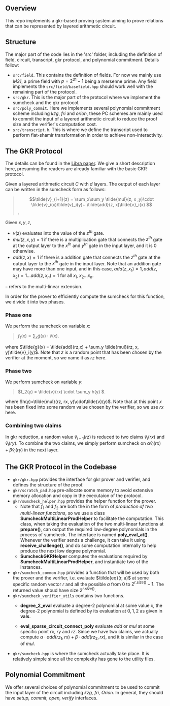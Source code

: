 ## Overview
This repo implements a gkr-based proving system aiming to prove relations that can be represented by layered arithmetic circuit.

## Structure
The major part of the code lies in the 'src' folder, including the definition of field, circuit, transcript, gkr protocol, and polynomial commitment. Details follow:

- `src/field`. This contains the definition of fields. For now we mainly use *M31*, a prime field with $p=2^{31}-1$ being a mersenne prime. Any field implements the `src/field/basefield.hpp` should work well with the remaining part of the protocol.
- `src/gkr`. This is the major part of the protocol where we implement the sumcheck and the gkr protocol. 
- `src/poly_commit`. Here we implements several polynomial commitment scheme including *kzg*, *fri* and *orion*, these PC schemes are mainly used to commit the input of a layered arithmetic circuit to reduce the proof size and the verifier's computation cost.
- `src/transcript.h`. This is where we define the transcript used to perform fiat-shamir transformation in order to achieve non-interactivity.

## The GKR Protocol
The details can be found in the [Libra paper](https://eprint.iacr.org/2019/317.pdf). We give a short description here, presuming the readers are already familiar with the basic GKR protocol. 

Given a layered arithmetic circuit $C$ with $d$ layers. The output of each layer can be written in the sumcheck form as follows:

> $$\tilde{v}_{i+1}(z) = \sum_x\sum_y \tilde{mul}(z, x ,y)\cdot \tilde{v}_i(x)\tilde{v}_i(y)+ 
\tilde{add}(z, x)\tilde{v}_i(x) $$.

Given $x, y, z$, 

- $v(z)$ evaluates into the value of the $z^{th}$ gate. 
- $mul(z, x, y) = 1$ if there is a multiplication gate that connects the $z^{th}$ gate at the output layer to the $x^{th}$ and $y^{th}$ gate in the input layer, and it is 0 otherwise.
- $add(z, x) = 1$ if there is a addition gate that connects the $z^{th}$ gate at the output layer to the $x^{th}$ gate in the input layer. Note that an addition gate may have more than one input, and in this case, $add(z, x_1)=1, add(z, x_2)=1...add(z, x_n)=1$ for all $x_1, x_2...x_n$. 

`~` refers to the multi-linear extension.

In order for the prover to efficiently compute the sumcheck for this function, we divide it into two phases.

### Phase one
We perform the sumcheck on variable $x$:
> $f_1(x) = \sum_x \tilde{g}(x) \cdot \tilde{v}(x)$.

where $\tilde{g}(x) = \tilde{add}(rz,x) + \sum_y \tilde{mul}(rz, x, y)\tilde{v}_i(y)$. Note that $z$ is a random point that has been chosen by the verifier at the moment, so we name it as $rz$ here.

### Phase two
We perform sumcheck on variable $y$:
> $f_2(y) = \tilde{v}(rx) \cdot \sum_y h(y) $. 

where $h(y)=\tilde{mul}(rz, rx, y)\cdot\tilde{v}(y)$. Note that at this point $x$ has been fixed into some random value chosen by the verifier, so we use $rx$ here. 

### Combining two claims
In gkr reduction, a random value $\tilde{v}_{i+1}(rz)$ is reduced to two claims $\tilde{v}_i(rx)$ and $\tilde{v}_i(ry)$. To combine the two claims, we simply perform sumcheck on $\alpha \tilde{v}_i(rx) + \beta \tilde{v}_i(ry)$ in the next layer. 

## The GKR Protocol in the Codebase
- `gkr/gkr.hpp` provides the interface for gkr prover and verifier, and defines the structure of the proof.
- `gkr/scratch_pad.hpp` pre-allocate some memory to avoid extensive memory allocation and copy in the executaion of the protocol. 
- `gkr/sumcheck_helper.hpp` provides the helper function for the prover. 
    - Note that $f_1$ and $f_2$ are both the in the form of *production of two multi-linear functions*, so we use a class **SumcheckMultiLinearProdHelper** to facilitate the computation. This class, when taking the evaluation of the two multi-linear functions at **prepare()**, can output the required low-degree polynomials in the process of sumcheck. The interface is named **poly_eval_at()**. Whenever the verifier sends a challenge, it can take it using **receive_challenge()**, and do some computation internally to help produce the next low degree polynomial.
    - **SumcheckGKRHelper** computes the evaluations required by **SumcheckMultiLinearProdHelper**, and instantiate two of the instances. 
- `gkr/sumcheck_common.hpp` provides a function that will be used by both the prover and the verifier, i.e. evaluate $\tilde{eq}(r, a)$ at some specific random vector $r$ and all the possible $a$ from $0$ to $2^{r.size()} - 1$. The returned value shoud have size $2^{r.size()}$.
- `gkr/sumcheck_verifier_utils` contains two functions. 
    - **degree_2_eval** evaluate a degree-2 polynomial at some value $x$, the degree-2 polynomial is defined by its evaluation at $0, 1, 2$ as given in **vals**. 
    
    - **eval_sparse_circuit_connect_poly** evaluate $add$ or $mul$ at some specific point $rx$, $ry$ and $rz$. Since we have two claims, we actually compute $\alpha\cdot add(rz_1, rx) + \beta\cdot add(rz_2, rx)$, and it is similar in the case of $mul$.
- `gkr/sumcheck.hpp` is where the sumcheck actually take place. It is relatively simple since all the complexity has gone to the utility files.

## Polynomial Commitment
We offer several choices of polynomial commitment to be used to commit the input layer of the circuit including *kzg, fri, Orion*. In general, they should have *setup, commit, open, verify* interfaces.